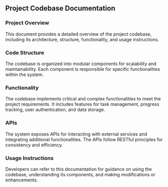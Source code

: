 ## Project Codebase Documentation

### Project Overview
This document provides a detailed overview of the project codebase, including its architecture, structure, functionality, and usage instructions.

### Code Structure
The codebase is organized into modular components for scalability and maintainability. Each component is responsible for specific functionalities within the system.

### Functionality
The codebase implements critical and complex functionalities to meet the project requirements. It includes features for task management, progress tracking, user authentication, and data storage.

### APIs
The system exposes APIs for interacting with external services and integrating additional functionalities. The APIs follow RESTful principles for consistency and efficiency.

### Usage Instructions
Developers can refer to this documentation for guidance on using the codebase, understanding its components, and making modifications or enhancements.
